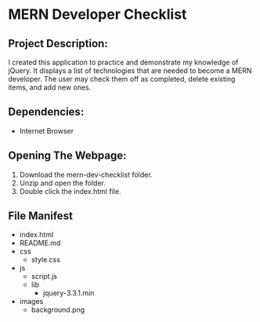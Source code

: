MERN Developer Checklist
========================

## Project Description:
I created this application to practice and demonstrate my knowledge of jQuery. It displays a list of technologies that are needed to become a MERN developer. The user may check them off as completed, delete existing items, and add new ones.

## Dependencies:
* Internet Browser

## Opening The Webpage:
1. Download the mern-dev-checklist folder.
2. Unzip and open the folder.
3. Double click the index.html file.

## File Manifest
* index.html
* README.md 
* css
  * style.css
* js
  * script.js
  * lib
    * jquery-3.3.1.min
* images
  * background.png